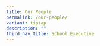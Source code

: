 ```yaml
---
title: Our People
permalink: /our-people/
variant: tiptap
description: ""
third_nav_title: School Executive
---
```

